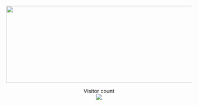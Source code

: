 <p align="center"> 
  <img width="600" height="210" src="https://card.yuy1n.io/card/76561198267381956/dark,en,badge,group,badges,games,screenshots">
</p>

<p align="center"> 
  Visitor count</br>
  <img src="https://profile-counter.glitch.me/wuliao2019/count.svg" />
</p>
